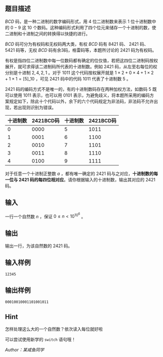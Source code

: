 ## 题目描述

$BCD$ 码，是一种二进制的数字编码形式，用 $4$ 位二进制数来表示 $1$ 位十进制数中的 $0−9$ 这 $10$ 个数码。这种编码形式利用了四个位元来储存一个十进制的数，使二进制和十进制之间的转换得以快捷的进行。

$BCD$ 码可分为有权码和无权码两大类，有权 $BCD$ 码有 $8421$ 码、 $2421$ 码、 $5421$ 码等，无权 $BCD$ 码有余3码，格雷码等，本题所讨论的 $2421$ 码为有权码。

有权是指四位二进制数中每一位数码都有确定的位仅值，若把这四位二进制码按权展开，就可求得该二进制码所代表的十进制数。例如 $2421$ 码，从左至右每位的权分别是十进制 $2,4,2,1$ 。对于 $1011$ 这个代码按权展开就是 $1×2+0×4+1×2+1×1=[5]\_{10}$ ，可见 $2421$ 码中的代码 $1011$ 代表了十进制数 $5$ 。

$2421$ 码的编码方式不是唯一的，有的十进制数码存在两种加权方法，如数码 $5$ 既可以使用 $1011$ 表示，也可以用 $0101$ 表示，为避免歧义，将本题所采用的编码方案规定如下，除此十个代码以外，余下的六个代码规定为非法码，非法码不允许出现，若出现则识别为错误。

| 十进制数 | 2421BCD码 | 十进制数 | 2421BCD码 |
| :------- | :-------- | :------- | :-------- |
| 0        | 0000      | 5        | 1011      |
| 1        | 0001      | 6        | 1100      |
| 2        | 0010      | 7        | 1101      |
| 3        | 0011      | 8        | 1110      |
| 4        | 0100      | 9        | 1111      |


对于任意一个十进制正整数 $a$ ，都有唯一确定的 $2421$ 码与之对应，**十进制数的每一位与 $2421$ 码的每四位相对应**。请你根据输入的十进制数，输出其对应的 $2421$ 码。

## 输入

一行一个自然数 $n$ ，保证  $0 \le n < 10^{10^6}$ 。

## 输出

输出一行，为该自然数的 $2421$ 码。

## 输入样例


    12345


## 输出样例


    00010010001101001011


## Hint

怎样处理这么大的一个自然数？依次读入每位就好啦

可以尝试使用新学的 `switch` 语句哦！

*Author：某咸鱼同学*
